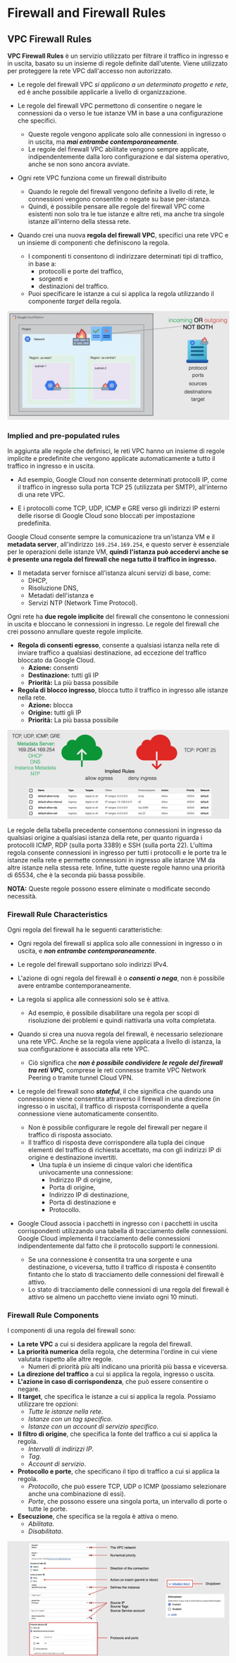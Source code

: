 # Firewall and Firewall Rules

## VPC Firewall Rules

**VPC Firewall Rules** è un servizio utilizzato per filtrare il traffico in ingresso e in uscita, basato su un insieme di regole definite dall'utente. Viene utilizzato per proteggere la rete VPC dall'accesso non autorizzato.

- Le regole del firewall VPC *si applicano a un determinato progetto e rete*, ed è anche possibile applicarle a livello di organizzazione.

- Le regole del firewall VPC permettono di consentire o negare le connessioni da o verso le tue istanze VM in base a una configurazione che specifici.
  - Queste regole vengono applicate solo alle connessioni in ingresso o in uscita, ma ***mai entrambe contemporaneamente***.
  - Le regole del firewall VPC abilitate vengono sempre applicate, indipendentemente dalla loro configurazione e dal sistema operativo, anche se non sono ancora avviate.

- Ogni rete VPC funziona come un firewall distribuito
  - Quando le regole del firewall vengono definite a livello di rete, le connessioni vengono consentite o negate su base per-istanza.
  - Quindi, è possibile pensare alle regole del firewall VPC come esistenti non solo tra le tue istanze e altre reti, ma anche tra singole istanze all'interno della stessa rete.

- Quando crei una nuova **regola del firewall VPC**, specifici una rete VPC e un insieme di componenti che definiscono la regola.
  - I componenti ti consentono di indirizzare determinati tipi di traffico, in base a:
    - protocolli e porte del traffico,
    - sorgenti e
    - destinazioni del traffico.
  - Puoi specificare le istanze a cui si applica la regola utilizzando il componente *target* della regola.

![VPC Firewall Rules](../images/06_Firewall_and_Firewall_Rules_01.png)

### Implied and pre-populated rules

In aggiunta alle regole che definisci, le reti VPC hanno un insieme di regole implicite e predefinite che vengono applicate automaticamente a tutto il traffico in ingresso e in uscita.

- Ad esempio, Google Cloud non consente determinati protocolli IP, come il traffico in ingresso sulla porta TCP 25 (utilizzata per SMTP), all'interno di una rete VPC.

- E i protocolli come TCP, UDP, ICMP e GRE verso gli indirizzi IP esterni delle risorse di Google Cloud sono bloccati per impostazione predefinita.

Google Cloud consente sempre la comunicazione tra un'istanza VM e il **metadata server**, all'indirizzo `169.254.169.254`, e questo server è essenziale per le operazioni delle istanze VM, **quindi l'istanza può accedervi anche se è presente una regola del firewall che nega tutto il traffico in ingresso.**

- Il metadata server fornisce all'istanza alcuni servizi di base, come:
  - DHCP,
  - Risoluzione DNS,
  - Metadati dell'istanza e
  - Servizi NTP (Network Time Protocol).

Ogni rete ha **due regole implicite** del firewall che consentono le connessioni in uscita e bloccano le connessioni in ingresso. Le regole del firewall che crei possono annullare queste regole implicite.

- **Regola di consenti egresso**, consente a qualsiasi istanza nella rete di inviare traffico a qualsiasi destinazione, ad eccezione del traffico bloccato da Google Cloud.
   - **Azione:** consenti
   - **Destinazione:** tutti gli IP
   - **Priorità:** La più bassa possibile
- **Regola di blocco ingresso**, blocca tutto il traffico in ingresso alle istanze nella rete.
  - **Azione:** blocca
  - **Origine:** tutti gli IP
  - **Priorità:** La più bassa possibile

![Regole implicite](../images/06_Firewall_and_Firewall_Rules_02.png)

Le regole della tabella precedente consentono connessioni in ingresso da qualsiasi origine a qualsiasi istanza della rete, per quanto riguarda i protocolli ICMP, RDP (sulla porta 3389) e SSH (sulla porta 22). L'ultima regola consente connessioni in ingresso per tutti i protocolli e le porte tra le istanze nella rete e permette connessioni in ingresso alle istanze VM da altre istanze nella stessa rete. Infine, tutte queste regole hanno una priorità di 65534, che è la seconda più bassa possibile.

**NOTA:** Queste regole possono essere eliminate o modificate secondo necessità.

### Firewall Rule Characteristics

Ogni regola del firewall ha le seguenti caratteristiche:

- Ogni regola del firewall si applica solo alle connessioni in ingresso o in uscita, e ***non entrambe contemporaneamente***.

- Le regole del firewall supportano solo indirizzi IPv4.

- L'azione di ogni regola del firewall è o ***consenti o nega***, non è possibile avere entrambe contemporaneamente.

- La regola si applica alle connessioni solo se è attiva.
  - Ad esempio, è possibile disabilitare una regola per scopi di risoluzione dei problemi e quindi riattivarla una volta completata.

- Quando si crea una nuova regola del firewall, è necessario selezionare una rete VPC. Anche se la regola viene applicata a livello di istanza, la sua configurazione è associata alla rete VPC.
  - Ciò significa che ***non è possibile condividere le regole del firewall tra reti VPC***, comprese le reti connesse tramite VPC Network Peering o tramite tunnel Cloud VPN.

- Le regole del firewall sono ***stateful***, il che significa che quando una connessione viene consentita attraverso il firewall in una direzione (in ingresso o in uscita), il traffico di risposta corrispondente a quella connessione viene automaticamente consentito.
  - Non è possibile configurare le regole del firewall per negare il traffico di risposta associato.
  - Il traffico di risposta deve corrispondere alla tupla dei cinque elementi del traffico di richiesta accettato, ma con gli indirizzi IP di origine e destinazione invertiti.
    - Una tupla è un insieme di cinque valori che identifica univocamente una connessione:
      - Indirizzo IP di origine,
      - Porta di origine,
      - Indirizzo IP di destinazione,
      - Porta di destinazione e
      - Protocollo.

- Google Cloud associa i pacchetti in ingresso con i pacchetti in uscita corrispondenti utilizzando una tabella di tracciamento delle connessioni. Google Cloud implementa il tracciamento delle connessioni indipendentemente dal fatto che il protocollo supporti le connessioni.
  - Se una connessione è consentita tra una sorgente e una destinazione, o viceversa, tutto il traffico di risposta è consentito fintanto che lo stato di tracciamento delle connessioni del firewall è attivo.
  - Lo stato di tracciamento delle connessioni di una regola del firewall è attivo se almeno un pacchetto viene inviato ogni 10 minuti.

### Firewall Rule Components

I componenti di una regola del firewall sono:

- **La rete VPC** a cui si desidera applicare la regola del firewall.
- **La priorità numerica** della regola, che determina l'ordine in cui viene valutata rispetto alle altre regole.
  - Numeri di priorità più alti indicano una priorità più bassa e viceversa.
- **La direzione del traffico** a cui si applica la regola, ingresso o uscita.
- **L'azione in caso di corrispondenza**, che può essere consentire o negare.
- **Il target**, che specifica le istanze a cui si applica la regola. Possiamo utilizzare tre opzioni:
  - *Tutte le istanze nella rete*.
  - *Istanze con un tag specifico*.
  - *Istanze con un account di servizio specifico*.
- **Il filtro di origine**, che specifica la fonte del traffico a cui si applica la regola.
  - *Intervalli di indirizzi IP*.
  - *Tag*.
  - *Account di servizio*.
- **Protocollo e porte**, che specificano il tipo di traffico a cui si applica la regola.
  - *Protocollo*, che può essere TCP, UDP o ICMP (possiamo selezionare anche una combinazione di essi).
  - *Porte*, che possono essere una singola porta, un intervallo di porte o tutte le porte.
- **Esecuzione**, che specifica se la regola è attiva o meno.
  - *Abilitata*.
  - *Disabilitata*.

![Firewall Rule Components](../images/06_Firewall_and_Firewall_Rules_03.png)